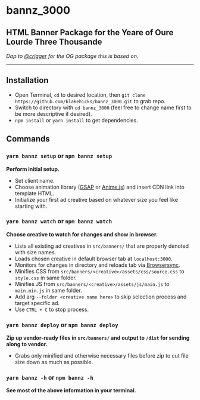 # bannz_3000

## HTML Banner Package for the Yeare of Oure Lourde Three Thousande

_Dap to [@crigger](https://github.com/crigger) for the OG package this is based on._

---

## Installation

- Open Terminal, `cd` to desired location, then `git clone https://github.com/blakehicks/bannz_3000.git` to grab repo.
- Switch to directory with `cd bannz_3000` (feel free to change name first to be more descriptive if desired).
- `npm install` or `yarn install` to get dependencies.

## Commands

### `yarn bannz setup` or `npm bannz setup`

**Perform initial setup.**

- Set client name.
- Choose animation library ([GSAP](https://greensock.com/docs/v3) or [Anime.js](https://animejs.com/documentation/)) and insert CDN link into template HTML.
- Initialize your first ad creative based on whatever size you feel like starting with.

### `yarn bannz watch` or `npm bannz watch`

**Choose creative to watch for changes and show in browser.**

- Lists all existing ad creatives in `src/banners/` that are properly denoted with size names.
- Loads chosen creative in default browser tab at `localhost:3000`.
- Monitors for changes in directory and reloads tab via [Browsersync](https://browsersync.io/).
- Minifies CSS from `src/banners/<creative>/assets/css/source.css` to `style.css` in same folder.
- Minifies JS from `src/banners/<creative>/assets/js/main.js` to `main.min.js` in same folder.
- Add arg `--folder <creative name here>` to skip selection process and target specific ad.
- Use `CTRL + C` to stop process.

### `yarn bannz deploy` or `npm bannz deploy`

**Zip up vendor-ready files in `src/banners/` and output to `/dist` for sending along to vendor.**

- Grabs only minified and otherwise necessary files before zip to cut file size down as much as possible.

### `yarn bannz -h` or `npm bannz -h`

**See most of the above information in your terminal.**
